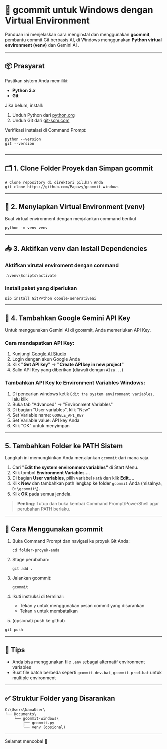 # 🤖 gcommit untuk Windows dengan Virtual Environment

Panduan ini menjelaskan cara menginstal dan menggunakan **gcommit**, pembantu commit Git berbasis AI, di Windows menggunakan **Python virtual environment (venv)** dan Gemini AI .

---

## 📦 Prasyarat

Pastikan sistem Anda memiliki:

- **Python 3.x**
- **Git**

Jika belum, install:

1. Unduh Python dari [python.org](https://www.python.org/downloads/)
2. Unduh Git dari [git-scm.com](https://git-scm.com/download/windows)

Verifikasi instalasi di Command Prompt:
```batch
python --version
git --version
```

---



---

## 🗂️ 1. Clone Folder Proyek dan Simpan gcommit

```batch
# Clone repository di direktori pilihan Anda
git clone https://github.com/Papazy/gcommit-windows
```
---

## 🧪 2. Menyiapkan Virtual Environment (venv)

Buat virtual environment dengan menjalankan command berikut

```batch
python -m venv venv
```


---

## 📥 3. Aktifkan venv dan Install Dependencies

### Aktifkan virutal enviroment dengan command
```batch
.\venv\Scripts\activate
```

### Install paket yang diperlukan
```batch
pip install GitPython google-generativeai
```

---

## 🔐 4. Tambahkan Google Gemini API Key

Untuk menggunakan Gemini AI di gcommit, Anda memerlukan API Key.

### Cara mendapatkan API Key:
1. Kunjungi [Google AI Studio](https://ai.google.com/studio)
2. Login dengan akun Google Anda
3. Klik **"Get API key"** → **"Create API key in new project"**
4. Salin API Key yang diberikan (diawali dengan `AIza...`)

### Tambahkan API Key ke Environment Variables Windows:

1. Di pencarian windows ketik `Edit the system environment variables`, lalu klik
2. Buka tab "Advanced" → "Environment Variables"
3. Di bagian "User variables", klik "New"
4. Set Variable name: `GOOGLE_API_KEY`
5. Set Variable value: API key Anda
6. Klik "OK" untuk menyimpan

---


## 5. Tambahkan Folder ke PATH Sistem

Langkah ini memungkinkan Anda menjalankan `gcommit` dari mana saja.

1. Cari **"Edit the system environment variables"** di Start Menu.
2. Klik tombol **Environment Variables...**.
3. Di bagian **User variables**, pilih variabel `Path` dan klik **Edit...**.
4. Klik **New** dan tambahkan path lengkap ke folder `gcommit` Anda (misalnya, `D:\gcommit\`).
5. Klik **OK** pada semua jendela.

> **Penting**: Tutup dan buka kembali Command Prompt/PowerShell agar perubahan PATH berlaku.

---

## 🚀 Cara Menggunakan gcommit

1. Buka Command Prompt dan navigasi ke proyek Git Anda:
   ```batch
   cd folder-proyek-anda
   ```

2. Stage perubahan:
   ```batch
   git add .
   ```

3. Jalankan gcommit:
   ```batch
   gcommit
   ```

4. Ikuti instruksi di terminal:
   - Tekan `y` untuk menggunakan pesan commit yang disarankan
   - Tekan `n` untuk membatalkan

5. (opsional) push ke github
  ```batch
  git push
  ```
---

## 🧠 Tips

- Anda bisa menggunakan file `.env` sebagai alternatif environment variables
- Buat file batch berbeda seperti `gcommit-dev.bat`, `gcommit-prod.bat` untuk multiple environment

---

## ✅ Struktur Folder yang Disarankan

```
C:\Users\NamaUser\
└── Documents\
    └── gcommit-windows\
        ├── gcommit.py
        └── venv (opsional)
```

---

Selamat mencoba! 🚀